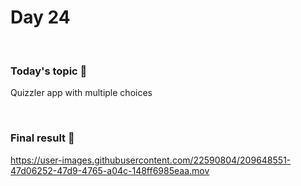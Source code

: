 # Day 24

&nbsp;

### Today's topic 🎯
Quizzler app with multiple choices

&nbsp;

### Final result 🎉
https://user-images.githubusercontent.com/22590804/209648551-47d06252-47d9-4765-a04c-148ff6985eaa.mov



